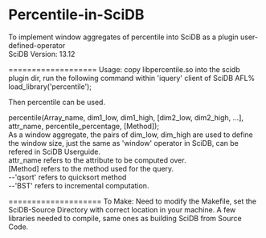 Percentile-in-SciDB
===================

To implement  window aggregates of percentile into SciDB as a plugin user-defined-operator                                  
SciDB Version: 13.12

===================
Usage:
copy libpercentile.so into the scidb plugin dir, 
run the following command within 'iquery' client of SciDB
AFL% load_library('percentile');

Then percentile can be used.                                                                                                                                                                                                                                          

percentile(Array_name, dim1_low, dim1_high, [dim2_low, dim2_high, ...], attr_name, percentile_percentage, [Method]);            
As a window aggregate, the pairs of dim_low, dim_high are used to define the window size, just the same as 'window' operator in SciDB, can be refered in SciDB Userguide.                                                                                          
attr_name refers to the attribute to be computed over.                                                                        
[Method] refers to the method used for the query.                                                                             
--'qsort' refers to quicksort method                                                                                          
--'BST' refers to incremental computation.



====================
To Make:
Need to modify the Makefile, set the SciDB-Source Directory with correct location in your machine.
A few libraries needed to compile, same ones as building SciDB from Source Code.

